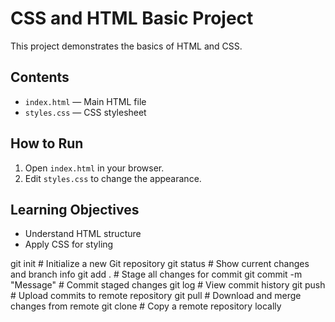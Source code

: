# CSS and HTML Basic Project

This project demonstrates the basics of HTML and CSS.

## Contents

- `index.html` — Main HTML file
- `styles.css` — CSS stylesheet

## How to Run

1. Open `index.html` in your browser.
2. Edit `styles.css` to change the appearance.

## Learning Objectives

- Understand HTML structure
- Apply CSS for styling


git init           # Initialize a new Git repository
git status         # Show current changes and branch info
git add .          # Stage all changes for commit
git commit -m "Message"  # Commit staged changes
git log            # View commit history
git push           # Upload commits to remote repository
git pull           # Download and merge changes from remote
git clone <url>    # Copy a remote repository locally